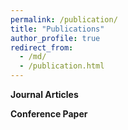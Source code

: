 ```yaml
---
permalink: /publication/
title: "Publications"
author_profile: true
redirect_from: 
  - /md/
  - /publication.html
---
```


**Journal Articles**

**Conference Paper**
